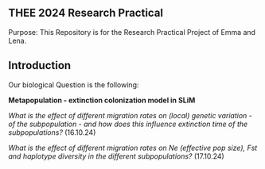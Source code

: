 **THEE 2024 Research Practical**
--------------------------------------------------------------------------------------------------------------------
Purpose: This Repository is for the Research Practical Project of Emma and Lena. 

**Introduction**
--------------------------------------------------------------------------------------------------------------------
Our biological Question is the following: 

**Metapopulation - extinction colonization model in SLiM**

*What is the effect of different migration rates on (local) genetic variation - of the subpopulation - and how does this influence extinction time of the subpopulations?* (16.10.24)

*What is the effect of different migration rates on Ne (effective pop size), Fst and haplotype diversity in the different subpopulations?* (17.10.24)
